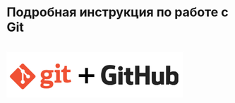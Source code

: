 # Подробная инструкция по работе с Git

# <img src="https://github.com/KiselevAlecksey/gitInfo/blob/master/media/gitTitle.jpg" width="400" alt="awesome windows">